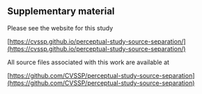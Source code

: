 ---
---
## Supplementary material

Please see the website for this study

[https://cvssp.github.io/perceptual-study-source-separation/](https://cvssp.github.io/perceptual-study-source-separation/)

All source files associated with this work are available at

[https://github.com/CVSSP/perceptual-study-source-separation](https://github.com/CVSSP/perceptual-study-source-separation)
